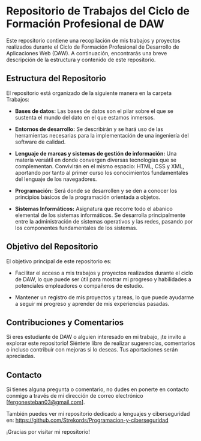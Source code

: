 # Repositorio de Trabajos del Ciclo de Formación Profesional de DAW

Este repositorio contiene una recopilación de mis trabajos y proyectos realizados durante el Ciclo de Formación Profesional de Desarrollo de Aplicaciones Web (DAW). A continuación, encontrarás una breve descripción de la estructura y contenido de este repositorio.

## Estructura del Repositorio

El repositorio está organizado de la siguiente manera en la carpeta Trabajos:

- **Bases de datos:** Las bases de datos son el pilar sobre el que se sustenta el mundo del dato en el que estamos inmersos. 

- **Entornos de desarrollo:** Se describirán y se hará uso de las herramientas necesarias para la implementación de una ingeniería del software de calidad.

- **Lenguaje de marcas y sistemas de gestión de información:** Una materia versátil en donde convergen diversas tecnologías que se complementan. Convivirán en el mismo espacio: HTML, CSS y XML, aportando por tanto al primer curso los conocimientos fundamentales del lenguaje de los navegadores. 

- **Programación:** Será donde se desarrollen y se den a conocer los principios básicos de la programación orientada a objetos.

- **Sistemas Informáticos:**  Asignatura que recorre todo el abanico elemental de los sistemas informáticos. Se desarrolla principalmente entre la administración de sistemas operativos y las redes, pasando por los componentes fundamentales de los sistemas.

## Objetivo del Repositorio

El objetivo principal de este repositorio es:

- Facilitar el acceso a mis trabajos y proyectos realizados durante el ciclo de DAW, lo que puede ser útil para mostrar mi progreso y habilidades a potenciales empleadores o compañeros de estudio.

- Mantener un registro de mis proyectos y tareas, lo que puede ayudarme a seguir mi progreso y aprender de mis experiencias pasadas.

## Contribuciones y Comentarios

Si eres estudiante de DAW o alguien interesado en mi trabajo, ¡te invito a explorar este repositorio! Siéntete libre de realizar sugerencias, comentarios o incluso contribuir con mejoras si lo deseas. Tus aportaciones serán apreciadas.

## Contacto

Si tienes alguna pregunta o comentario, no dudes en ponerte en contacto conmigo a través de mi dirección de correo electrónico [fergonesteban03@gmail.com].

También puedes ver mi repositorio dedicado a lenguajes y ciberseguridad en: https://github.com/Strekords/Programacion-y-ciberseguridad

¡Gracias por visitar mi repositorio!
